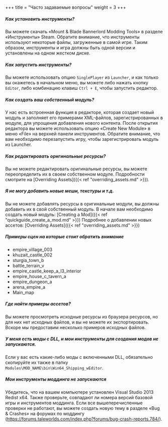 +++
title = "Часто задаваемые вопросы"
weight = 3
+++

##### Как установить инструменты?

Вы можете скачать «Mount & Blade Bannerlord Modding Tools» в разделе «Инструменты» Steam. Обратите внимание, что инструменты используют некоторые файлы, загруженные в самой игре. Таким образом, инструменты и игра должны быть одной версии и установлены на одном жестком диске.

##### Как запустить инструменты?
Вы можете использовать опцию ```SinglePlayer``` из ```Launcher```, и как только вы окажетесь в начальном меню, вы можете либо нажать кнопку ```Editor```, либо комбинацию клавиш ```Ctrl + E```, чтобы запустить редактор.

##### Как создать ваш собственный модуль?
У нас есть встроенная функция в редакторе, которая создает новый модуль и заполняет его примерами XML-файлов, зарегистрированных в модуле, для упрощения добавления нового контента. После открытия редактора вы можете использовать опцию «Create New Module» в меню «File» на верхней панели инструментов. Обратите внимание, что вам необходимо перезапустить игру, чтобы зарегистрировать модуль из Launcher.

##### Как редактировать оригинальные ресурсы?
Вы не можете редактировать оригинальные ресурсы, вы можете переопределить их в своем собственном модуле. Подробности смотрите на [Overriding Assets]({{< ref "overriding_assets.md" >}}).

##### Я не могу добавить новые меши, текстуры и т.д.
Вы не можете добавлять ресурсы в оригинальные модули, вы должны добавить их в свой собственный модуль. В начале вам необходимо создать новый модуль: [Creating a Mod]({{< ref "quickguide_create_a_mod.md" >}})
Подробнее о добавлении новых ассетов: [Overriding Assets]({{< ref "overriding_assets.md" >}})

##### Примеры сцен на которые стоит обратить внимание

- empire_village_003
- khuzait_castle_002
- sturgia_town_b
- battle_terrain_v
- empire_castle_keep_a_l3_interior
- empire_house_c_tavern_a
- empire_dungeon_a
- arena_empire_a
- Main_map

##### Где найти примеры ассетов?
Вы можете просмотреть исходные ресурсы из браузера ресурсов, но для них нет исходных файлов, и вы не можете их экспортировать. Вскоре мы предоставим несколько примеров исходных файлов. 

##### У меня есть моды с DLL, и мои инструменты для создания модов не запускаются.
Если у вас есть какие-либо моды с включенными DLL, обязательно скопируйте их также в папку ```Modules\MOD_NAME\bin\Win64_Shipping_wEditor```.

##### Мои инструменты моддинга не запускаются
Убедитесь, что на вашем компьютере установлен Visual Studio 2013 Redist x64. Также проверьте, совпадают ли номера версий базовой игры и инструментов моддинга. Если все вышеперечисленные проверки не работают, вы можете создать новую тему в разделе «Bug & Crashes» на форумах по моддингу (https://forums.taleworlds.com/index.php?forums/bug-crash-reports.784/). 